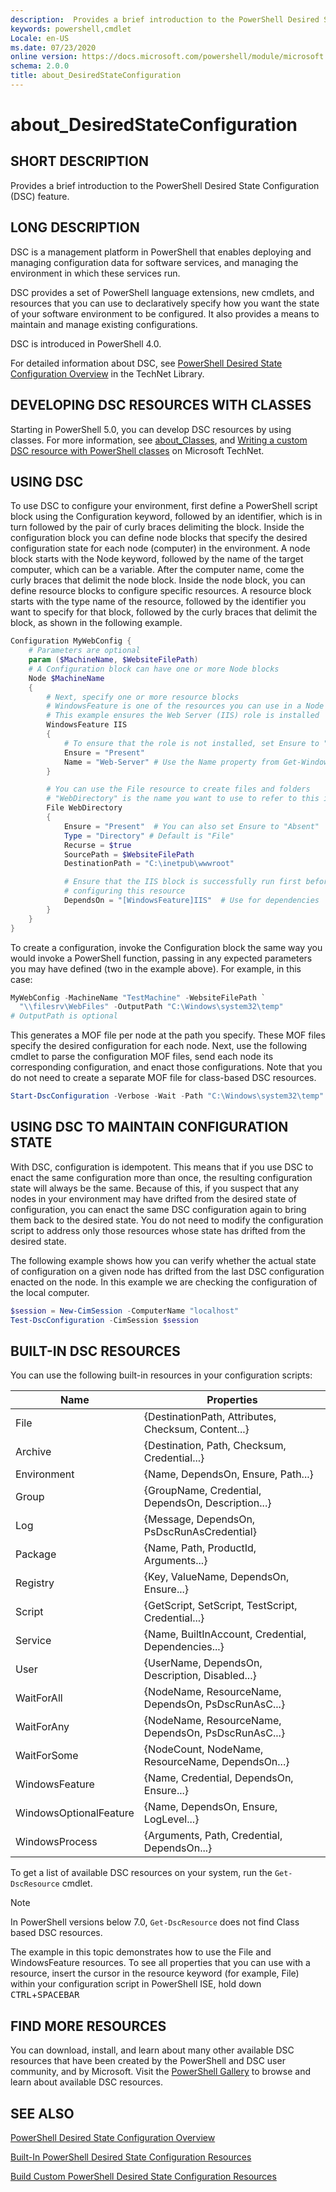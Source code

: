 ```yaml
---
description:  Provides a brief introduction to the PowerShell Desired State Configuration (DSC) feature. 
keywords: powershell,cmdlet
Locale: en-US
ms.date: 07/23/2020
online version: https://docs.microsoft.com/powershell/module/microsoft.powershell.core/about/about_desiredstateconfiguration?view=powershell-5.1&WT.mc_id=ps-gethelp
schema: 2.0.0
title: about_DesiredStateConfiguration
---
```


# about_DesiredStateConfiguration

## SHORT DESCRIPTION

Provides a brief introduction to the PowerShell Desired State
Configuration (DSC) feature.

## LONG DESCRIPTION

DSC is a management platform in PowerShell that enables deploying and managing
configuration data for software services, and managing the environment in
which these services run.

DSC provides a set of PowerShell language extensions, new cmdlets, and
resources that you can use to declaratively specify how you want the state of
your software environment to be configured. It also provides a means to
maintain and manage existing configurations.

DSC is introduced in PowerShell 4.0.

For detailed information about DSC, see
[PowerShell Desired State Configuration Overview](/powershell/scripting/dsc/overview/overview)
in the TechNet Library.

## DEVELOPING DSC RESOURCES WITH CLASSES

Starting in PowerShell 5.0, you can develop DSC resources by using classes.
For more information, see [about_Classes](about_Classes.md), and
[Writing a custom DSC resource with PowerShell classes](/previous-versions//dn948461(v=technet.10))
on Microsoft TechNet.

## USING DSC

To use DSC to configure your environment, first define a PowerShell
script block using the Configuration keyword, followed by an identifier, which
is in turn followed by the pair of curly braces delimiting the block. Inside
the configuration block you can define node blocks that specify the desired
configuration state for each node (computer) in the environment. A node block
starts with the Node keyword, followed by the name of the target computer,
which can be a variable. After the computer name, come the curly braces that
delimit the node block. Inside the node block, you can define resource blocks
to configure specific resources. A resource block starts with the type name of
the resource, followed by the identifier you want to specify for that block,
followed by the curly braces that delimit the block, as shown in the following
example.

```powershell
Configuration MyWebConfig {
    # Parameters are optional
    param ($MachineName, $WebsiteFilePath)
    # A Configuration block can have one or more Node blocks
    Node $MachineName
    {
        # Next, specify one or more resource blocks
        # WindowsFeature is one of the resources you can use in a Node block
        # This example ensures the Web Server (IIS) role is installed
        WindowsFeature IIS
        {
            # To ensure that the role is not installed, set Ensure to "Absent"
            Ensure = "Present"
            Name = "Web-Server" # Use the Name property from Get-WindowsFeature
        }

        # You can use the File resource to create files and folders
        # "WebDirectory" is the name you want to use to refer to this instance
        File WebDirectory
        {
            Ensure = "Present"  # You can also set Ensure to "Absent"
            Type = "Directory" # Default is "File"
            Recurse = $true
            SourcePath = $WebsiteFilePath
            DestinationPath = "C:\inetpub\wwwroot"

            # Ensure that the IIS block is successfully run first before
            # configuring this resource
            DependsOn = "[WindowsFeature]IIS"  # Use for dependencies
        }
    }
}
```

To create a configuration, invoke the Configuration block the same way you
would invoke a PowerShell function, passing in any expected parameters you may
have defined (two in the example above). For example, in this case:

```powershell
MyWebConfig -MachineName "TestMachine" -WebsiteFilePath `
  "\\filesrv\WebFiles" -OutputPath "C:\Windows\system32\temp"
# OutputPath is optional
```

This generates a MOF file per node at the path you specify. These MOF files
specify the desired configuration for each node. Next, use the following
cmdlet to parse the configuration MOF files, send each node its corresponding
configuration, and enact those configurations. Note that you do not need to
create a separate MOF file for class-based DSC resources.

```powershell
Start-DscConfiguration -Verbose -Wait -Path "C:\Windows\system32\temp"
```

## USING DSC TO MAINTAIN CONFIGURATION STATE

With DSC, configuration is idempotent. This means that if you use DSC to enact
the same configuration more than once, the resulting configuration state will
always be the same. Because of this, if you suspect that any nodes in your
environment may have drifted from the desired state of configuration, you can
enact the same DSC configuration again to bring them back to the desired
state. You do not need to modify the configuration script to address only
those resources whose state has drifted from the desired state.

The following example shows how you can verify whether the actual state of
configuration on a given node has drifted from the last DSC configuration
enacted on the node. In this example we are checking the configuration of the
local computer.

```powershell
$session = New-CimSession -ComputerName "localhost"
Test-DscConfiguration -CimSession $session
```

## BUILT-IN DSC RESOURCES

You can use the following built-in resources in your configuration scripts:

|Name                  |Properties                                         |
|----------------------|---------------------------------------------------|
|File                  |{DestinationPath, Attributes, Checksum, Content...}|
|Archive               |{Destination, Path, Checksum, Credential...}       |
|Environment           |{Name, DependsOn, Ensure, Path...}                 |
|Group                 |{GroupName, Credential, DependsOn, Description...} |
|Log                   |{Message, DependsOn, PsDscRunAsCredential}         |
|Package               |{Name, Path, ProductId, Arguments...}              |
|Registry              |{Key, ValueName, DependsOn, Ensure...}             |
|Script                |{GetScript, SetScript, TestScript, Credential...}  |
|Service               |{Name, BuiltInAccount, Credential, Dependencies...}|
|User                  |{UserName, DependsOn, Description, Disabled...}    |
|WaitForAll            |{NodeName, ResourceName, DependsOn, PsDscRunAsC...}|
|WaitForAny            |{NodeName, ResourceName, DependsOn, PsDscRunAsC...}|
|WaitForSome           |{NodeCount, NodeName, ResourceName, DependsOn...}  |
|WindowsFeature        |{Name, Credential, DependsOn, Ensure...}           |
|WindowsOptionalFeature|{Name, DependsOn, Ensure, LogLevel...}             |
|WindowsProcess        |{Arguments, Path, Credential, DependsOn...}        |

To get a list of available DSC resources on your system, run the
`Get-DscResource` cmdlet.

> [!NOTE]
> In PowerShell versions below 7.0, `Get-DscResource` does not find Class based DSC resources.

The example in this topic demonstrates how to use the File and WindowsFeature
resources. To see all properties that you can use with a resource, insert the
cursor in the resource keyword (for example, File) within your configuration
script in PowerShell ISE, hold down <kbd>CTRL</kbd>+<kbd>SPACEBAR</kbd>

## FIND MORE RESOURCES

You can download, install, and learn about many other available DSC resources
that have been created by the PowerShell and DSC user community, and by
Microsoft. Visit the [PowerShell Gallery](https://www.powershellgallery.com/)
to browse and learn about available DSC resources.

## SEE ALSO

[PowerShell Desired State Configuration Overview](/powershell/scripting/dsc/overview/overview)

[Built-In PowerShell Desired State Configuration Resources](/powershell/scripting/dsc/resources/resources)

[Build Custom PowerShell Desired State Configuration Resources](/powershell/scripting/dsc/resources/authoringResource)
